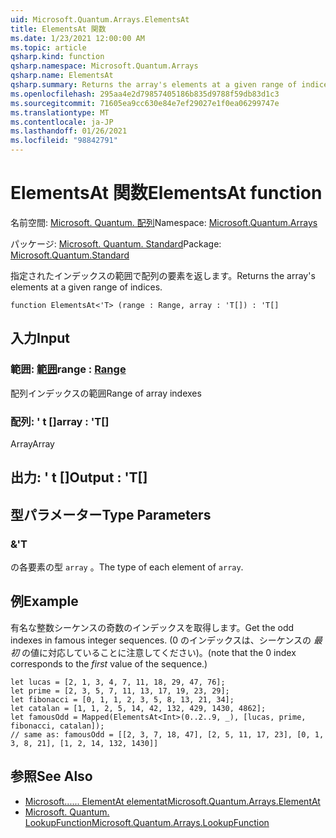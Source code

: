 ```yaml
---
uid: Microsoft.Quantum.Arrays.ElementsAt
title: ElementsAt 関数
ms.date: 1/23/2021 12:00:00 AM
ms.topic: article
qsharp.kind: function
qsharp.namespace: Microsoft.Quantum.Arrays
qsharp.name: ElementsAt
qsharp.summary: Returns the array's elements at a given range of indices.
ms.openlocfilehash: 295aa4e2d79857405186b835d9788f59db83d1c3
ms.sourcegitcommit: 71605ea9cc630e84e7ef29027e1f0ea06299747e
ms.translationtype: MT
ms.contentlocale: ja-JP
ms.lasthandoff: 01/26/2021
ms.locfileid: "98842791"
---
```

# <a name="elementsat-function"></a><span data-ttu-id="eb563-102">ElementsAt 関数</span><span class="sxs-lookup"><span data-stu-id="eb563-102">ElementsAt function</span></span>

<span data-ttu-id="eb563-103">名前空間: [Microsoft. Quantum. 配列](xref:Microsoft.Quantum.Arrays)</span><span class="sxs-lookup"><span data-stu-id="eb563-103">Namespace: [Microsoft.Quantum.Arrays](xref:Microsoft.Quantum.Arrays)</span></span>

<span data-ttu-id="eb563-104">パッケージ: [Microsoft. Quantum. Standard](https://nuget.org/packages/Microsoft.Quantum.Standard)</span><span class="sxs-lookup"><span data-stu-id="eb563-104">Package: [Microsoft.Quantum.Standard](https://nuget.org/packages/Microsoft.Quantum.Standard)</span></span>


<span data-ttu-id="eb563-105">指定されたインデックスの範囲で配列の要素を返します。</span><span class="sxs-lookup"><span data-stu-id="eb563-105">Returns the array's elements at a given range of indices.</span></span>

```qsharp
function ElementsAt<'T> (range : Range, array : 'T[]) : 'T[]
```


## <a name="input"></a><span data-ttu-id="eb563-106">入力</span><span class="sxs-lookup"><span data-stu-id="eb563-106">Input</span></span>

### <a name="range--range"></a><span data-ttu-id="eb563-107">範囲: [範囲](xref:microsoft.quantum.lang-ref.range)</span><span class="sxs-lookup"><span data-stu-id="eb563-107">range : [Range](xref:microsoft.quantum.lang-ref.range)</span></span>

<span data-ttu-id="eb563-108">配列インデックスの範囲</span><span class="sxs-lookup"><span data-stu-id="eb563-108">Range of array indexes</span></span>


### <a name="array--t"></a><span data-ttu-id="eb563-109">配列: ' t []</span><span class="sxs-lookup"><span data-stu-id="eb563-109">array : 'T[]</span></span>

<span data-ttu-id="eb563-110">Array</span><span class="sxs-lookup"><span data-stu-id="eb563-110">Array</span></span>



## <a name="output--t"></a><span data-ttu-id="eb563-111">出力: ' t []</span><span class="sxs-lookup"><span data-stu-id="eb563-111">Output : 'T[]</span></span>



## <a name="type-parameters"></a><span data-ttu-id="eb563-112">型パラメーター</span><span class="sxs-lookup"><span data-stu-id="eb563-112">Type Parameters</span></span>

### <a name="t"></a><span data-ttu-id="eb563-113">&</span><span class="sxs-lookup"><span data-stu-id="eb563-113">'T</span></span>

<span data-ttu-id="eb563-114">の各要素の型 `array` 。</span><span class="sxs-lookup"><span data-stu-id="eb563-114">The type of each element of `array`.</span></span>

## <a name="example"></a><span data-ttu-id="eb563-115">例</span><span class="sxs-lookup"><span data-stu-id="eb563-115">Example</span></span>

<span data-ttu-id="eb563-116">有名な整数シーケンスの奇数のインデックスを取得します。</span><span class="sxs-lookup"><span data-stu-id="eb563-116">Get the odd indexes in famous integer sequences.</span></span> <span data-ttu-id="eb563-117">(0 のインデックスは、シーケンスの _最初_ の値に対応していることに注意してください)。</span><span class="sxs-lookup"><span data-stu-id="eb563-117">(note that the 0 index corresponds to the _first_ value of the sequence.)</span></span>

```qsharp
let lucas = [2, 1, 3, 4, 7, 11, 18, 29, 47, 76];
let prime = [2, 3, 5, 7, 11, 13, 17, 19, 23, 29];
let fibonacci = [0, 1, 1, 2, 3, 5, 8, 13, 21, 34];
let catalan = [1, 1, 2, 5, 14, 42, 132, 429, 1430, 4862];
let famousOdd = Mapped(ElementsAt<Int>(0..2..9, _), [lucas, prime, fibonacci, catalan]);
// same as: famousOdd = [[2, 3, 7, 18, 47], [2, 5, 11, 17, 23], [0, 1, 3, 8, 21], [1, 2, 14, 132, 1430]]
```

## <a name="see-also"></a><span data-ttu-id="eb563-118">参照</span><span class="sxs-lookup"><span data-stu-id="eb563-118">See Also</span></span>

- [<span data-ttu-id="eb563-119">Microsoft...... ElementAt elementat</span><span class="sxs-lookup"><span data-stu-id="eb563-119">Microsoft.Quantum.Arrays.ElementAt</span></span>](xref:Microsoft.Quantum.Arrays.ElementAt)
- [<span data-ttu-id="eb563-120">Microsoft. Quantum. LookupFunction</span><span class="sxs-lookup"><span data-stu-id="eb563-120">Microsoft.Quantum.Arrays.LookupFunction</span></span>](xref:Microsoft.Quantum.Arrays.LookupFunction)